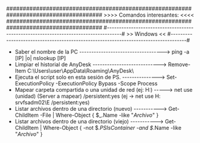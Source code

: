 #####################################################################################
					>>>>	Comandos interesantes:	<<<<
#####################################################################################
#------------------------------------------------------------------------------------#
		>> Windows <<
#------------------------------------------------------------------------------------#
	
- Saber el nombre de la PC -----------------------------------> ping -a [IP]   |o| 	nslookup [IP]	
- Limpiar el historial de AnyDesk ----------------------------> Remove-Item C:\Users\user\AppData\Roaming\AnyDesk\
- Ejecuta el script solo en esta sesión de PS. ---------------> Set-ExecutionPolicy -ExecutionPolicy Bypass -Scope Process
- Mapear carpeta compartida o una unidad de red (ej: H:) -----> net use (unidad) (Server a mapear) /persistent:yes (ej -> net use H: srvfsadm02\E /persistent:yes)
- Listar archivos dentro de una directorio (nuevo) -----------> Get-ChildItem -File | Where-Object { $_.Name -like "*Archivo*" }
- Listar archivos dentro de una directorio (viejo) -----------> Get-ChildItem | Where-Object { -not $_.PSIsContainer -and $_.Name -like "*Archivo*" }
